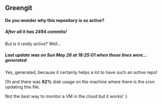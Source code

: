 ## Greengit

#### Do you wonder why this repository is so active?

##### After all it has 2494 commits!

But is it *really* active? Well...

##### Last update was on Sun May 26 at 18:25:01 when those lines were... generated

Yes, generated, because it certainly helps a lot to have such an active repo!

Oh and there was **62%** disk usage on the machine
where there is the cron updating this file.

Not the best way to monitor a VM in the cloud but it works! :)
